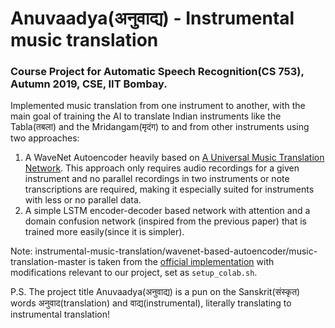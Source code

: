 # Anuvaadya(अनुवाद्य) - Instrumental music translation
### Course Project for Automatic Speech Recognition(CS 753), Autumn 2019, CSE, IIT Bombay.
Implemented music translation from one instrument to another, with the main goal of training the AI to translate Indian instruments like the Tabla(तबला) and the Mridangam(मृदंग) to and from other instruments using two approaches:
1. A WaveNet Autoencoder heavily based on [A Universal Music Translation Network](https://arxiv.org/abs/1805.07848). This approach only requires audio recordings for a given instrument and no parallel recordings in two instruments or note transcriptions are required, making it especially suited for instruments with less or no parallel data.
2. A simple LSTM encoder-decoder based network with attention and a domain confusion network (inspired from the previous paper) that is trained more easily(since it is simpler). 

Note: instrumental-music-translation/wavenet-based-autoencoder/music-translation-master is taken from the [official implementation](https://github.com/facebookresearch/music-translation) with modifications relevant to our project, set as `setup_colab.sh`.

P.S. The project title Anuvaadya(अनुवाद्य) is a pun on the Sanskrit(संस्कृत) words अनुवाद(translation) and वाद्य(instrumental), literally translating to instrumental translation!

